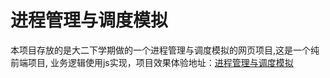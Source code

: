 # 进程管理与调度模拟
本项目存放的是大二下学期做的一个进程管理与调度模拟的网页项目,这是一个纯前端项目,
业务逻辑使用js实现，项目效果体验地址：[进程管理与调度模拟](www.cyong.club)

